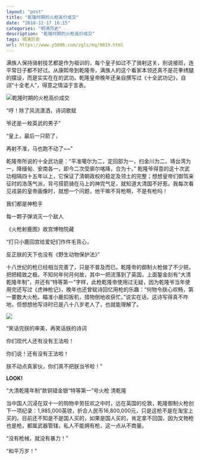 ```yaml
---
layout: "post"
title: "乾隆时期的火枪高价成交"
date: "2018-12-17 16:15"
categories: "明清历史"
description: "乾隆时期的火枪高价成交"
tags: 明清历史
url: https://www.y5000.com/zgls/mq/9019.html
---
```






满族人保持骑射技艺都是作为祖训的，每个皇子如过不了骑射这关，别说接班，连平常日子都不好过。从康熙帝到乾隆帝，满族人的这个看家本领还真不是花拳绣腿的摆设，而是实实在在的武功。乾隆皇帝晚年还亲自撰写过《十全武功记》，自诩“十全老人”，得意之情溢于言表。

![乾隆时期的火枪高价成交](/uploads/allimg/170103/6-1F103153053c6.JPG)

“哼！除了风流潇洒，诗词歌赋

爷还是一枚英武的男子”

“皇上，最后一只箭了，

再射不准，马也跑不动了~~”

乾隆帝所说的十全武功是：“平准噶尔为二，定回部为一，扫金川为二，靖台湾为一，降缅甸、安南各一，即今二次受廓尔喀降，合为十。”
乾隆爷得意的这十次武功相隔四十五年以上，它保证了清朝政权的稳定及领土的完整；想想皇帝们御驾亲征时的浩荡气派，背弓搭箭骑在马上的神完气足，就知道大清国不好惹。我每次看见戎装的皇帝画像时，就想一个问题，他干嘛不背枪啊，不是有枪吗！

我们都是神枪手

每一颗子弹消灭一个敌人

《火枪射鹿图》故宫博物院藏

“打只小鹿回宫给爱妃们作件毛背心，

反正朕的天下也没有《野生动物保护法》”

十八世纪的枪已经相当完善了，只是不普及而已。乾隆帝的御制火枪做了不少把，把把精致之极。不知何年何月何故，其中一把流落到了英国，上面錾金刻有“大清乾隆年制”，并还有“特等第一”字样，此枪乾隆帝使用过无疑，因为乾隆爷当年使用完还写过《虎神枪记》，晚年也还曾赋诗回忆用枪的乐趣：“何物令朕心欢畅，第一要数大火枪。瞄准小鹿扣扳机，猎物倒地收获忙。”说实在话，这诗写得真不咋地，但想想他写诗时已是八十八岁老人了，也就能理解了。

![](https://img.y5000.com/uploads/allimg/170103/15260AP1-2.jpg)

“笑话完朕的审美，再笑话朕的诗词

你们现代人还有没有王法啦！

你们说！还有没有王法啦！

朕不动点真家伙，你们真不把朕当爷啦！”

**LOOK!**

“大清乾隆年制”款铜错金银“特等第一”号火枪 清乾隆

当中国人沉浸在双十一的购物辛劳狂欢之中时，远在英国的伦敦，乾隆御制火枪创下一项纪录：1,985,000英镑，折合人民币16,800,000元，只是这枪不是在淘宝上买的。目前还不知是不是国人买的，如果是国人买的，肯定拿不回国，因为文物枪也是枪，都属武器管辖，私人不能拥有枪，这一点从不商量。

“没有枪械，就没有暴力！”

“和平万岁！”
